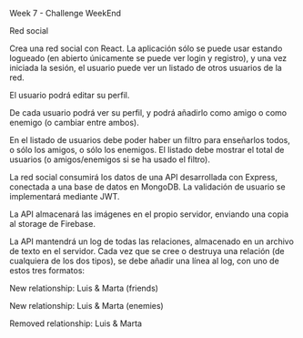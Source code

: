 Week 7 - Challenge WeekEnd

Red social

Crea una red social con React. La aplicación sólo se puede usar estando logueado (en abierto únicamente se puede ver login y registro), y una vez iniciada la sesión, el usuario puede ver un listado de otros usuarios de la red.

El usuario podrá editar su perfil.

De cada usuario podrá ver su perfil, y podrá añadirlo como amigo o como enemigo (o cambiar entre ambos).

En el listado de usuarios debe poder haber un filtro para enseñarlos todos, o sólo los amigos, o sólo los enemigos. El listado debe mostrar el total de usuarios (o amigos/enemigos si se ha usado el filtro).

La red social consumirá los datos de una API desarrollada con Express, conectada a una base de datos en MongoDB. La validación de usuario se implementará mediante JWT.

La API almacenará las imágenes en el propio servidor, enviando una copia al storage de Firebase.

La API mantendrá un log de todas las relaciones, almacenado en un archivo de texto en el servidor. Cada vez que se cree o destruya una relación (de cualquiera de los dos tipos), se debe añadir una línea al log, con uno de estos tres formatos:

New relationship: Luis & Marta (friends)

New relationship: Luis & Marta (enemies)

Removed relationship: Luis & Marta
